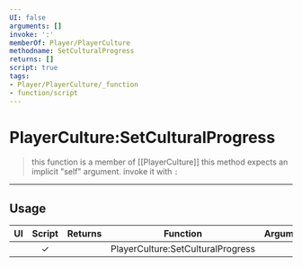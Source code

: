 ```yaml
---
UI: false
arguments: []
invoke: ':'
memberOf: Player/PlayerCulture
methodname: SetCulturalProgress
returns: []
script: true
tags:
- Player/PlayerCulture/_function
- function/script
---
```

# PlayerCulture:SetCulturalProgress
> this function is a member of [[PlayerCulture]]
> this method expects an implicit "self" argument. invoke it with `:`
-----
## Usage
|  UI | Script | Returns | Function | Arguments |
|:---:|:------:|-------:|:--------:|:---------|
| |✓||PlayerCulture:SetCulturalProgress||
